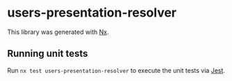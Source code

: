 # users-presentation-resolver

This library was generated with [Nx](https://nx.dev).

## Running unit tests

Run `nx test users-presentation-resolver` to execute the unit tests via [Jest](https://jestjs.io).
